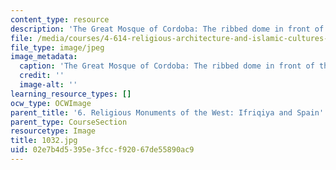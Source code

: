 ```yaml
---
content_type: resource
description: 'The Great Mosque of Cordoba: The ribbed dome in front of the mihrab.'
file: /media/courses/4-614-religious-architecture-and-islamic-cultures-fall-2002/02e7b4d5395e3fccf92067de55890ac9_1032.jpg
file_type: image/jpeg
image_metadata:
  caption: 'The Great Mosque of Cordoba: The ribbed dome in front of the mihrab.'
  credit: ''
  image-alt: ''
learning_resource_types: []
ocw_type: OCWImage
parent_title: '6. Religious Monuments of the West: Ifriqiya and Spain'
parent_type: CourseSection
resourcetype: Image
title: 1032.jpg
uid: 02e7b4d5-395e-3fcc-f920-67de55890ac9
---
```

